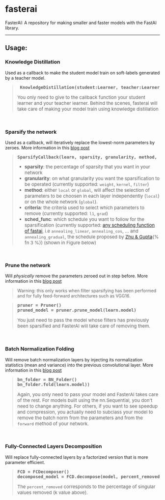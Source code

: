 # fasterai
FasterAI: A repository for making smaller and faster models with the FastAI library.

---

## Usage:

### Knowledge Distillation

Used as a callback to make the student model train on soft-labels generated by a teacher model.

<blockquote>
<pre><b> KnowledgeDistillation(student:Learner, teacher:Learner)</b></pre>
<p style="font-size: 15px">
You only need to give to the callback function your student learner and your teacher learner. Behind the scenes, fasterai will take care of making your model train using knowledge distillation
</p>
</blockquote>

<br>

### Sparsify the network

Used as a callback, will iteratively replace the lowest-norm parameters by zeroes. More information in this [blog post](https://nathanhubens.github.io/posts/deep%20learning/2020/05/22/pruning.html)

<blockquote>
    <pre><b>SparsifyCallback(learn, sparsity, granularity, method, criteria, sched_func)</b></pre>

<ul>
<li style="font-size:15px"><b>sparsity</b>: the percentage of sparsity that you want in your network </li>
<li style="font-size:15px"><b>granularity</b>: on what granularity you want the sparsification to be operated (currently supported: <code>weight</code>, <code>kernel</code>, <code>filter</code>)</li>
<li style="font-size:15px"><b>method</b>: either <code>local</code> or <code>global</code>, will affect the selection of parameters to be choosen in each layer independently (<code>local</code>) or on the whole network (<code>global</code>).</li>
<li style="font-size:15px"><b>criteria</b>: the criteria used to select which parameters to remove (currently supported: <code>l1</code>, <code>grad</code>)</li>
<li style="font-size:15px"><b>sched_func</b>: which schedule you want to follow for the sparsification (currently supported: <a href="https://docs.fast.ai/callback.html#Annealing-functions">any scheduling function of fastai</a>, i.e <code>annealing_linear</code>, <code>annealing_cos</code>, ... and <code>annealing_gradual</code>, the schedule proposed by <a href="https://openreview.net/pdf?id=Sy1iIDkPM">Zhu & Gupta</a>{% fn 3 %}) (shown in Figure below)</li>
</ul>
</blockquote>

<br>

### Prune the network

Will *physically* remove the parameters zeroed out in step before. More information in this [blog post](https://nathanhubens.github.io/posts/deep%20learning/2020/05/22/pruning.html)

> Warning: this only works when filter sparsifying has been performed and for fully feed-forward architectures such as VGG16.

<blockquote>
<pre><b>pruner = Pruner()
pruned_model = pruner.prune_model(learn.model)</b></pre>
<p style="font-size: 15px">
You just need to pass the model whose filters has previously been sparsified and FasterAI will take care of removing them.
</p>
</blockquote>

<br>

### Batch Normalization Folding

Will remove batch normalization layers by injecting its normalization statistics (mean and variance) into the previous convolutional layer. More information in this [blog post](https://nathanhubens.github.io/posts/deep%20learning/2020/04/20/BN.html)

<blockquote>
<pre><b>bn_folder = BN_Folder()
bn_folder.fold(learn.model))</b></pre>
<p style="font-size: 15px">
Again, you only need to pass your model and FasterAI takes care of the rest. For models built using the nn.Sequential, you don't need to change anything. For others, if you want to see speedup and compression, you actually need to subclass your model to remove the batch norm from the parameters and from the <code>forward</code> method of your network.
</p>
</blockquote>

<br>

### Fully-Connected Layers Decomposition

Will replace fully-connected layers by a factorized version that is more parameter efficient.

<blockquote>
<pre><b>FCD = FCDecomposer()
decomposed_model = FCD.decompose(model, percent_removed)</b></pre>
<p style="font-size: 15px">
The <code>percent_removed</code> corresponds to the percentage of singular values removed (k value above).
</p>
</blockquote>

